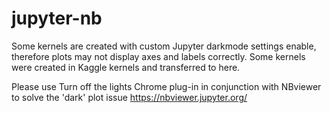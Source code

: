 # jupyter-nb

Some kernels are created with custom Jupyter darkmode settings enable, therefore plots may not display axes and labels correctly. 
Some kernels were created in Kaggle kernels and transferred to here. 

Please use Turn off the lights Chrome plug-in in conjunction with NBviewer to solve the 'dark' plot issue https://nbviewer.jupyter.org/
